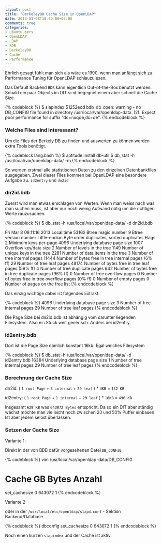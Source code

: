 ```yaml
---
layout: post
title: "BerkeleyDB Cache Size in OpenLDAP"
date: 2013-03-08T18:40:00+02:00
comments: true
categories:
- ubuntuusers
- OpenLDAP
- LDAP
- BDB
- BerkeleyDB
- Cache
- Performance
---
```


Ehrlich gesagt fühlt man sich als wäre es 1990, wenn man anfängt sich zu
Performance Tuning für OpenLDAP schlauzulesen.

Das Default Backend `BDB` kann eigentlich Out-of-the-Box benutzt werden. Sobald
ein paar Objects im DIT sind begegnet einem aber schnell die Cache Size.

{% codeblock %}
$ slapindex
51252ecd bdb_db_open: warning - no DB_CONFIG file found in directory /usr/local/var/openldap-data: (2).
Expect poor performance for suffix "dc=noqqe,dc=de".
{% endcodeblock %}

### Welche Files sind interessant?

Um die Files der Berkely DB zu finden und auswerten zu können werden extra Tools
benötigt.

{% codeblock lang:bash %}
$ aptitude install db-util
$ db_stat -h /usr/local/var/openldap-data/ -m
{% endcodeblock %}

So werden erstmal alle statistischen Daten zu den einzelnen Datenbankfiles
ausgegeben. Zwei dieser Files kommen bei OpenLDAP eine besondere Aufgabe zu.
`id2entry` und `dn2id`

### dn2id.bdb

Zuerst wird man etwas erschlagen von Werten. Wenn man weiss nach was
man suchen muss, ist aber nur noch wenig Aufwand nötig um die richtigen
Werte rauzusuchen.

{% codeblock %}
$ db_stat -h /usr/local/var/openldap-data/ -d dn2id.bdb

Fri Mar  8 09:11:16 2013  Local time
53162 Btree magic number
9 Btree version number
Little-endian Byte order
duplicates, sorted duplicates Flags
2 Minimum keys per-page
4096  Underlying database page size
1007  Overflow key/data size
2 Number of levels in the tree
1149  Number of unique keys in the tree
2281  Number of data items in the tree
3 Number of tree internal pages
11444 Number of bytes free in tree internal pages (6% ff)
29  Number of tree leaf pages
48174 Number of bytes free in tree leaf pages (59% ff)
4 Number of tree duplicate pages
642 Number of bytes free in tree duplicate pages (96% ff)
0 Number of tree overflow pages
0 Number of bytes free in tree overflow pages (0% ff)
0 Number of empty pages
0 Number of pages on the free list
{% endcodeblock %}

Das einzig wichtige dabei ist folgendes Extrakt:

{% codeblock %}
4096  Underlying database page size
3 Number of tree internal pages
29  Number of tree leaf pages
{% endcodeblock %}

Die Page Size bei dn2id.bdb ist abhängig vom darunter liegenden Filesystem. Also
ein Stück weit generisch. Anders bei id2entry.

### id2entry.bdb

Dort ist die Page Size nämlich konstant 16kb. Egal welches Filesystem

{% codeblock  %}
$ db_stat -h /usr/local/var/openldap-data/ -d id2entry.bdb
16384 Underlying database page size
1 Number of tree internal pages
29  Number of tree leaf pages
{% endcodeblock %}

### Berechnung der Cache Size


dn2id: ( `1 root Page` + `3 internal` + `29 leaf` ) * `4KB` = `132 KB`

id2entry: ( `1 root Page` + `1 internal` + `29 leaf` ) * `16KB` = `496 KB`

Insgesamt `628 KB` was `643072 Bytes` entspricht. Da so ein DIT aber ständig
wächst möchte man vielleicht noch zwischen 20 und 50% Puffer einbauen. Ist
aber jedem selbst überlassen.

### Setzen der Cache Size

Variante 1:

Direkt in der von BDB dafür vorgesehenen Datei `DB_CONFIG`

{% codeblock %}
vim /usr/local/var/openldap-data/DB_CONFIG
# Cache      GB  Bytes   Anzahl
set_cachesize 0  643072  1
{% endcodeblock %}

Variante 2:

oder in der `/usr/local/etc/openldap/slapd.conf` - Sektion Backend/Database

{% codeblock %}
dbconfig set_cachesize 0 643072 1
{% endcodeblock %}

Noch einen kurzen `slapindex` und der Cache ist aktiv.
